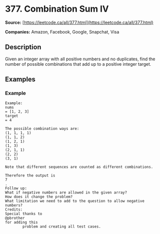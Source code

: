 # 377. Combination Sum IV

**Source:** [https://leetcode.ca/all/377.html](https://leetcode.ca/all/377.html)

**Companies:** Amazon, Facebook, Google, Snapchat, Visa

## Description

Given an integer array with all positive numbers and no duplicates, find the number of
        possible combinations that add up to a positive integer target.

## Examples

### Example

```
Example:
nums
= [1, 2, 3]
target
= 4

The possible combination ways are:
(1, 1, 1, 1)
(1, 1, 2)
(1, 2, 1)
(1, 3)
(2, 1, 1)
(2, 2)
(3, 1)

Note that different sequences are counted as different combinations.

Therefore the output is
7
.
Follow up:
What if negative numbers are allowed in the given array?
How does it change the problem?
What limitation we need to add to the question to allow negative numbers?
Credits:
Special thanks to
@pbrother
for adding this
        problem and creating all test cases.
```


